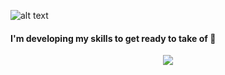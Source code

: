 

![alt text](https://firebasestorage.googleapis.com/v0/b/tiktok---jornada-3facc.appspot.com/o/Letreiro.png?alt=media&token=9d18513a-17c2-48bb-af90-7c5160e971f4)

#### I'm developing my skills to get ready to take of 🚀
<p align="center">
  <a href="https://skillicons.dev">
    <img src="https://skillicons.dev/icons?i=html,css,js,c,nodejs,react&theme=light" />
  </a>
</p>


<!--
**thamirisms/thamirisms** is a ✨ _special_ ✨ repository because its `README.md` (this file) appears on your GitHub profile.

Here are some ideas to get you started:

- 🔭 I’m currently working on ...
- 🌱 I’m currently learning ...
- 👯 I’m looking to collaborate on ...
- 🤔 I’m looking for help with ...
- 💬 Ask me about ...
- 📫 How to reach me: ...
- 😄 Pronouns: ...
- ⚡ Fun fact: ...
-->
